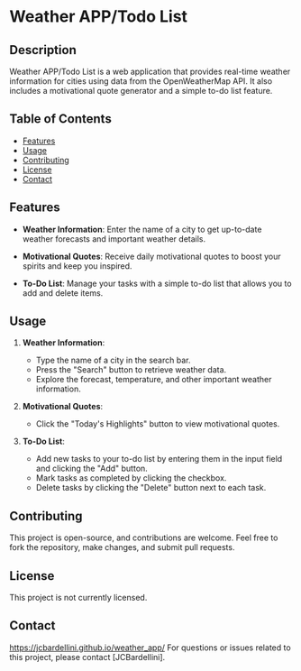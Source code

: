 # Weather APP/Todo List

## Description

Weather APP/Todo List is a web application that provides real-time weather information for cities using data from the OpenWeatherMap API. It also includes a motivational quote generator and a simple to-do list feature.

## Table of Contents

- [Features](#features)
- [Usage](#usage)
- [Contributing](#contributing)
- [License](#license)
- [Contact](#contact)

## Features

- **Weather Information**: Enter the name of a city to get up-to-date weather forecasts and important weather details.

- **Motivational Quotes**: Receive daily motivational quotes to boost your spirits and keep you inspired.

- **To-Do List**: Manage your tasks with a simple to-do list that allows you to add and delete items.

## Usage

1. **Weather Information**: 

   - Type the name of a city in the search bar.
   - Press the "Search" button to retrieve weather data.
   - Explore the forecast, temperature, and other important weather information.

2. **Motivational Quotes**:

   - Click the "Today's Highlights" button to view motivational quotes.

3. **To-Do List**:

   - Add new tasks to your to-do list by entering them in the input field and clicking the "Add" button.
   - Mark tasks as completed by clicking the checkbox.
   - Delete tasks by clicking the "Delete" button next to each task.

## Contributing

This project is open-source, and contributions are welcome. Feel free to fork the repository, make changes, and submit pull requests.

## License

This project is not currently licensed.

## Contact
https://jcbardellini.github.io/weather_app/
For questions or issues related to this project, please contact [JCBardellini].
